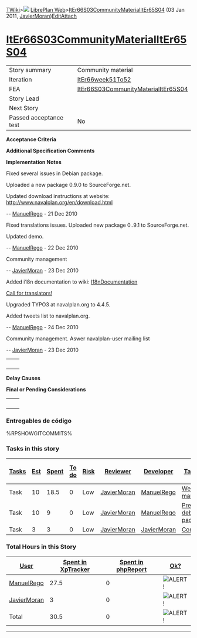 [TWiki](/twiki/Main/WebHome)&gt;![](/twiki/TWiki/TWikiDocGraphics/web-bg-small.gif) [LibrePlan Web](/twiki/LibrePlan/WebHome)&gt;[ItEr66S03CommunityMaterialItEr65S04](http://wiki.libreplan-enterprise.com/twiki/LibrePlan/ItEr66S03CommunityMaterialItEr65S04 "Topic revision: 7 (03 Jan 2011 - 10:03:55)") (03 Jan 2011, [JavierMoran](/twiki/Main/JavierMoran))[Edit](http://wiki.libreplan-enterprise.com/twiki/bin/edit/LibrePlan/ItEr66S03CommunityMaterialItEr65S04?t=1520337892 "Edit this topic text")[Attach](/twiki/bin/attach/LibrePlan/ItEr66S03CommunityMaterialItEr65S04 "Attach an image or document to this topic")

 [ItEr66S03CommunityMaterialItEr65S04](/twiki/LibrePlan/ItEr66S03CommunityMaterialItEr65S04)
========================================================================================================================================================



|                        |                                                                                                      |
|------------------------|------------------------------------------------------------------------------------------------------|
| Story summary          | Community material                                                                                   |
| Iteration              | [ItEr66week51To52](/twiki/LibrePlan/ItEr66week51To52)                                       |
| FEA                    | [ItEr66S03CommunityMaterialItEr65S04](/twiki/LibrePlan/ItEr66S03CommunityMaterialItEr65S04) |
| Story Lead             |                                                                                                      |
| Next Story             |                                                                                                      |
| Passed acceptance test | No                                                                                                   |

**Acceptance Criteria**

**Additional Specification Comments**

**Implementation Notes**

Fixed several issues in Debian package.

Uploaded a new package 0.9.0 to SourceForge.net.

Updated download instructions at website: <http://www.navalplan.org/en/download.html>

-- [ManuelRego](/twiki/Main/ManuelRego) - 21 Dec 2010

Fixed translations issues. Uploaded new package 0..9.1 to SourceForge.net.

Updated demo.

-- [ManuelRego](/twiki/Main/ManuelRego) - 22 Dec 2010

Community management

-- [JavierMoran](/twiki/Main/JavierMoran) - 23 Dec 2010

Added i18n documentation to wiki: [I18nDocumentation](/twiki/LibrePlan/I18nDocumentation)

[Call for translators!](http://www.navalplan.org/nc/en/news/piece-of-news/article/convocatoria-de-traductores-31.html)

Upgraded TYPO3 at navalplan.org to 4.4.5.

Added tweets list to navalplan.org.

-- [ManuelRego](/twiki/Main/ManuelRego) - 24 Dec 2010

Community management. Aswer navalplan-user mailing list

-- [JavierMoran](/twiki/Main/JavierMoran) - 23 Dec 2010

|     |     |
|-----|-----|
|     |     |

**Delay Causes**

**Final or Pending Considerations**

|     |     |
|-----|-----|
|     |     |

###  Entregables de código

%RPSHOWGITCOMMITS%

###  Tasks in this story



| [Tasks](http://wiki.libreplan-enterprise.com/twiki/LibrePlan/ItEr66S03CommunityMaterialItEr65S04?sortcol=0;table=2;up=0#sorted_table "Sort by this column") | [Est](http://wiki.libreplan-enterprise.com/twiki/LibrePlan/ItEr66S03CommunityMaterialItEr65S04?sortcol=1;table=2;up=0#sorted_table "Sort by this column") | [Spent](http://wiki.libreplan-enterprise.com/twiki/LibrePlan/ItEr66S03CommunityMaterialItEr65S04?sortcol=2;table=2;up=0#sorted_table "Sort by this column") | [To do](http://wiki.libreplan-enterprise.com/twiki/LibrePlan/ItEr66S03CommunityMaterialItEr65S04?sortcol=3;table=2;up=0#sorted_table "Sort by this column") | [Risk](http://wiki.libreplan-enterprise.com/twiki/LibrePlan/ItEr66S03CommunityMaterialItEr65S04?sortcol=4;table=2;up=0#sorted_table "Sort by this column") | [Reviewer](http://wiki.libreplan-enterprise.com/twiki/LibrePlan/ItEr66S03CommunityMaterialItEr65S04?sortcol=5;table=2;up=0#sorted_table "Sort by this column") | [Developer](http://wiki.libreplan-enterprise.com/twiki/LibrePlan/ItEr66S03CommunityMaterialItEr65S04?sortcol=6;table=2;up=0#sorted_table "Sort by this column") | [Task Name](http://wiki.libreplan-enterprise.com/twiki/LibrePlan/ItEr66S03CommunityMaterialItEr65S04?sortcol=7;table=2;up=0#sorted_table "Sort by this column") | [Start Date](http://wiki.libreplan-enterprise.com/twiki/LibrePlan/ItEr66S03CommunityMaterialItEr65S04?sortcol=8;table=2;up=0#sorted_table "Sort by this column") | [Est End Date](http://wiki.libreplan-enterprise.com/twiki/LibrePlan/ItEr66S03CommunityMaterialItEr65S04?sortcol=9;table=2;up=0#sorted_table "Sort by this column") | [End Date](http://wiki.libreplan-enterprise.com/twiki/LibrePlan/ItEr66S03CommunityMaterialItEr65S04?sortcol=10;table=2;up=0#sorted_table "Sort by this column") |
|----------------------------------------------------------------------------------------------------------------------------------------------------------------------|--------------------------------------------------------------------------------------------------------------------------------------------------------------------|----------------------------------------------------------------------------------------------------------------------------------------------------------------------|----------------------------------------------------------------------------------------------------------------------------------------------------------------------|---------------------------------------------------------------------------------------------------------------------------------------------------------------------|-------------------------------------------------------------------------------------------------------------------------------------------------------------------------|--------------------------------------------------------------------------------------------------------------------------------------------------------------------------|--------------------------------------------------------------------------------------------------------------------------------------------------------------------------|---------------------------------------------------------------------------------------------------------------------------------------------------------------------------|-----------------------------------------------------------------------------------------------------------------------------------------------------------------------------|--------------------------------------------------------------------------------------------------------------------------------------------------------------------------|
| Task                                                                                                                                                                 | 10                                                                                                                                                                 | 18.5                                                                                                                                                                 | 0                                                                                                                                                                    | Low                                                                                                                                                                 | [JavierMoran](/twiki/Main/JavierMoran)                                                                                                                         | [ManuelRego](/twiki/Main/ManuelRego)                                                                                                                            | [Web project management](/twiki/LibrePlan/AnA06S01CommnityMaterial#TasK2)                                                                                       |                                                                                                                                                                           |                                                                                                                                                                             |                                                                                                                                                                          |
| Task                                                                                                                                                                 | 10                                                                                                                                                                 | 9                                                                                                                                                                    | 0                                                                                                                                                                    | Low                                                                                                                                                                 | [JavierMoran](/twiki/Main/JavierMoran)                                                                                                                         | [ManuelRego](/twiki/Main/ManuelRego)                                                                                                                            | [Prepare debian package](/twiki/LibrePlan/AnA06S01CommnityMaterial#TasK3)                                                                                       |                                                                                                                                                                           |                                                                                                                                                                             |                                                                                                                                                                          |
| Task                                                                                                                                                                 | 3                                                                                                                                                                  | 3                                                                                                                                                                    | 0                                                                                                                                                                    | Low                                                                                                                                                                 | [JavierMoran](/twiki/Main/JavierMoran)                                                                                                                         | [JavierMoran](/twiki/Main/JavierMoran)                                                                                                                          | [Community](/twiki/LibrePlan/AnA06S01CommnityMaterial#TasK3)                                                                                                    |                                                                                                                                                                           |                                                                                                                                                                             |                                                                                                                                                                          |

###  Total Hours in this Story

| [User](http://wiki.libreplan-enterprise.com/twiki/LibrePlan/ItEr66S03CommunityMaterialItEr65S04?sortcol=0;table=3;up=0#sorted_table "Sort by this column") | [Spent in XpTracker](http://wiki.libreplan-enterprise.com/twiki/LibrePlan/ItEr66S03CommunityMaterialItEr65S04?sortcol=1;table=3;up=0#sorted_table "Sort by this column") | [Spent in phpReport](http://wiki.libreplan-enterprise.com/twiki/LibrePlan/ItEr66S03CommunityMaterialItEr65S04?sortcol=2;table=3;up=0#sorted_table "Sort by this column") | [Ok?](http://wiki.libreplan-enterprise.com/twiki/LibrePlan/ItEr66S03CommunityMaterialItEr65S04?sortcol=3;table=3;up=0#sorted_table "Sort by this column") |
|---------------------------------------------------------------------------------------------------------------------------------------------------------------------|-----------------------------------------------------------------------------------------------------------------------------------------------------------------------------------|-----------------------------------------------------------------------------------------------------------------------------------------------------------------------------------|--------------------------------------------------------------------------------------------------------------------------------------------------------------------|
| [ManuelRego](/twiki/Main/ManuelRego)                                                                                                                       | 27.5                                                                                                                                                                              | 0                                                                                                                                                                                 | ![ALERT!](/twiki/TWiki/TWikiDocGraphics/warning.gif "ALERT!")                                                                                                  |
| [JavierMoran](/twiki/Main/JavierMoran)                                                                                                                     | 3                                                                                                                                                                                 | 0                                                                                                                                                                                 | ![ALERT!](/twiki/TWiki/TWikiDocGraphics/warning.gif "ALERT!")                                                                                                  |
| Total                                                                                                                                                               | 30.5                                                                                                                                                                              | 0                                                                                                                                                                                 | ![ALERT!](/twiki/TWiki/TWikiDocGraphics/warning.gif "ALERT!")                                                                                                  |

------------------------------------------------------------------------
